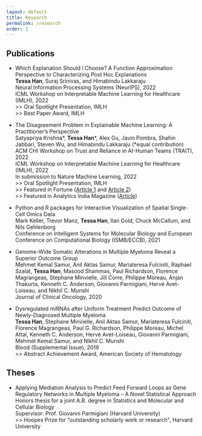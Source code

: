 ```yaml
---
layout: default
title: Research
permalink: /research
order: 1
---
```


## Publications

- Which Explanation Should I Choose? A Function Approximation Perspective to Characterizing Post Hoc Explanations \
**Tessa Han**, Suraj Srinivas, and Himabindu Lakkaraju \
Neural Information Processing Systems (NeurIPS), 2022 \
ICML Workshop on Interpretable Machine Learning for Healthcare (IMLH), 2022 \
\>\> Oral Spotlight Presentation, IMLH \
\>\> Best Paper Award, IMLH 


- The Disagreement Problem in Explainable Machine Learning: A Practitioner’s Perspective \
Satyapriya Krishna\*, **Tessa Han**\*, Alex Gu, Javin Pombra, Shahin Jabbari, Steven Wu, and Himabindu Lakkaraju (\*equal contribution) \
ACM CHI Workshop on Trust and Reliance in AI-Human Teams (TRAIT), 2022 \
ICML Workshop on Interpretable Machine Learning for Healthcare (IMLH), 2022 \
In submission to Nature Machine Learning, 2022 \
\>\> Oral Spotlight Presentation, IMLH \
\>\> Featured in Fortune ([Article 1](https://fortune.com/2022/02/08/learning-to-code-deepmind-alphacode/) and [Article 2](https://fortune.com/2022/03/22/ai-explainable-radiology-medicine-crisis-eye-on-ai/)) \
\>\> Featured in Analytics India Magazine ([Article](https://analyticsindiamag.com/explainable-ais-disagreement-problem/))

- Python and R packages for Interactive Visualization of Spatial Single-Cell Omics Data \
Mark Keller, Trevor Manz, **Tessa Han**, Ilan Gold, Chuck McCallum, and Nils Gehlenborg \
Conference on Intelligent Systems for Molecular Biology and European Conference on Computational Biology (ISMB/ECCB), 2021

- Genome-Wide Somatic Alterations in Multiple Myeloma Reveal a Superior Outcome Group \
Mehmet Kemal Samur, Anil Aktas Samur, Mariateresa Fulciniti, Raphael Szalat, **Tessa Han**, Masood Shammas, Paul Richardson, Florence Magrangeas, Stephane Minvielle, Jill Corre, Philippe Moreau, Anjan Thakurta, Kenneth C. Anderson, Giovanni Parmigiani, Hervé Avet-Loiseau, and Nikhil C. Munshi \
Journal of Clinical Oncology, 2020

- Dysregulated miRNAs after Uniform Treatment Predict Outcome of Newly-Diagnosed Multiple Myeloma \
**Tessa Han**, Stephane Minvielle, Anil Aktas Samur, Mariateresa Fulciniti, Florence Magrangeas, Paul G. Richardson, Philippe Moreau, Michel Attal, Kenneth C. Anderson, Hervé Avet-Loiseau, Giovanni Parmigiani, Mehmet Kemal Samur, and Nikhil C. Munshi \
Blood (Supplemental Issue), 2019 \
\>\> Abstract Achievement Award, American Society of Hematology


## Theses

- Applying Mediation Analysis to Predict Feed Forward Loops as Gene Regulatory Networks in Multiple Myeloma – A Novel Statistical Approach \
Honors thesis for a joint A.B. degree in Statistics and Molecular and Cellular Biology \
Supervisor: Prof. Giovanni Parmigiani (Harvard University) \
\>\> Hoopes Prize for "outstanding scholarly work or research", Harvard University